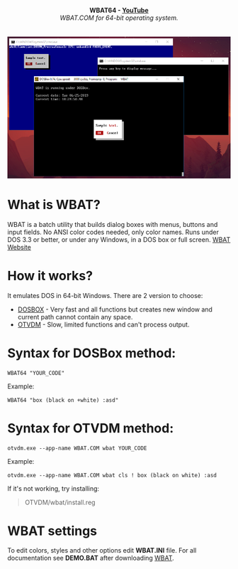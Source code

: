 <p align="center">
	<b>WBAT64 - <a href="https://www.youtube.com/watch?v=RYuUqMUcE0c">YouTube</a></b>
	<br>
	<i>WBAT.COM for 64-bit operating system.</i>
	<br><br><br>
	<img alt="screenshot" src="Screenshot_1.png">
</p>

# What is WBAT?
WBAT is a batch utility that builds dialog boxes with menus, buttons and input fields. No ANSI color codes needed, only color names. Runs under DOS 3.3 or better, or under any Windows, in a DOS box or full screen. [WBAT Website](https://www.horstmuc.de/ui.htm)

# How it works?
It emulates DOS in 64-bit Windows.
There are 2 version to choose:
* [DOSBOX](https://www.dosbox.com) - Very fast and all functions but creates new window and current path cannot contain any space.
* [OTVDM](https://github.com/otya128/winevdm) - Slow, limited functions and can't process output.

# Syntax for DOSBox method:
    WBAT64 "YOUR_CODE"
    
Example:

    WBAT64 "box (black on +white) :asd"
    
# Syntax for OTVDM method:
    otvdm.exe --app-name WBAT.COM wbat YOUR_CODE
    
Example:

    otvdm.exe --app-name WBAT.COM wbat cls ! box (black on white) :asd
    
If it's not working, try installing:
> OTVDM/wbat/install.reg

# WBAT settings
To edit colors, styles and other options edit **WBAT.INI** file.
For all documentation see **DEMO.BAT** after downloading [WBAT](https://www.horstmuc.de/ui.htm).
